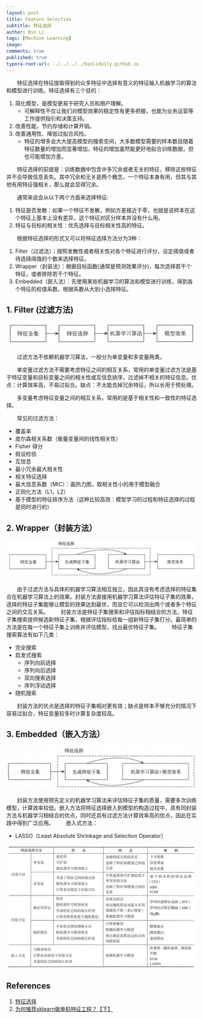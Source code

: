 ```yaml
---
layout: post
title: Feature Selection
subtitle: 特征选择
author: Bin Li
tags: [Machine Learning]
image: 
comments: true
published: true
typora-root-url: ../../../../binlidaily.github.io
---
```


　　特征选择在特征提取得到的众多特征中选择有意义的特征输入机器学习的算法和模型进行训练。特征选择有三个目的：
1. 简化模型，是模型更易于研究人员和用户理解。
    * 可解释性不仅让我们对模型效果的稳定性有更多把握，也能为业务运营等工作提供指引和决策支持。
2. 改善性能，节约存储和计算开销。
3. 改善通用性、降低过拟合风险。
    * 特征的增多会大大提高模型的搜索空间，大多数模型需要的样本数目随着特征数量的增加而显著增加，特征的增加虽然能更好地拟合训练数据，但也可能增加方差。

　　特征选择的前提是：训练数据中包含许多冗余或者无关的特征，移除这些特征并不会导致信息丢失。其中冗余和无关是两个概念，一个特征本身有用，但其与其他有用特征强相关，那么就会显得冗余。

　　通常来说会从以下两个方面来选择特征:
1. 特征是否发散：如果一个特征不发散，例如方差接近于零，也就是说样本在这个特征上基本上没有差异，这个特征对区分样本并没有什么用。
2. 特征与目标的相关性：优先选择与目标相关性高的特征。

　　根据特征选择的形式又可以将特征选择方法分为3种：

1. Filter（过滤法）：按照发散性或者相关性对各个特征进行评分，设定阈值或者待选择阈值的个数来选择特征。
2. Wrapper（封装法）：根据目标函数(通常是预测效果评分)，每次选择若干个特征，或者排除若干个特征。
3. Embedded（嵌入法）：先使用某些机器学习的算法和模型进行训练，得到各个特征的权值系数，根据系数从大到小选择特征。

## 1. Filter (过滤方法)
<p align="center">
    <img src="/img/media/15557479668405.jpg">
</p>


　　过滤方法不依赖机器学习算法，一般分为单变量和多变量两类。

　　单变量过滤方法不需要考虑特征之间的相互关系，常用的单变量过滤方法是基于特征变量和目标变量之间的相关性或互信息排序，过滤掉不相关的特征信息。优点：计算效率高，不易过拟合。缺点：不太能去掉冗余特征，所以长用于预处理。

　　多变量考虑特征变量之间的相互关系，常用的是基于相关性和一致性的特征选择。

　　常见的过滤方法：

* 覆盖率
* 皮尔森相关系数（衡量变量间的线性相关性）
* Fisher 得分
* 假设检验
* 互信息
* 最小冗余最大相关性
* 相关特征选择
* 最大信息系数（MIC）：画热力图，取相关性小的用于模型融合
* 正则化方法（L1，L2）
* 基于模型的特征排序方法（这种比较高效：模型学习的过程和特征选择的过程是同时进行的）

## 2. Wrapper（封装方法）
<p align="center">
    <img src="/img/media/15557520646338.jpg">
</p>

　　由于过滤方法与具体的机器学习算法相互独立，因此其没有考虑选择的特征集合在机器学习算法上的效果。封装方法直接用机器学习算法评估特征子集的效果，选择的特征子集能够让模型的效果达到最优，而且它可以检测出两个或者多个特征之间的交互关系。
　　封装方法是特征子集搜索和评估指标相结合的方法，特征子集搜索提供候选新特征子集，根据评估指标给每一组新特征子集打分。最简单的方法是在每一个特征子集上训练并评估模型，找出最优特征子集。
　　特征子集搜索算法有如下几类：
* 完全搜索
* 启发式搜索
    * 序列向前选择
    * 序列向后选择
    * 双向搜索选择
    * 序列浮动选择
* 随机搜索

　　封装方法的优点是选择的特征子集相对更有效；缺点是样本不够充分的情况下容易过拟合，特征变量较多时计算复杂度较高。

## 3. Embedded（嵌入方法）
<p align="center">
    <img src="/img/media/15557542722869.jpg">
</p>

　　封装方法使用预先定义的机器学习算法来评估特征子集的质量，需要多次训练模型，计算效率较低。嵌入方法将特征选择嵌入到模型的构造过程中，具有同封装方法与机器学习相结合的优点，同时还具有过滤方法计算效率高的优点，因此在实践中得到广泛应用。
　　嵌入式方法：
* LASSO（Least Absolute Shrinkage and Selection Operator）

<p align="center">
    <img src="/img/media/15557543479138.jpg">
</p>




## References
1. [特征选择](https://zhuanlan.zhihu.com/p/32749489)
2. [为何推荐sklearn做单机特征工程？【下】](https://mp.weixin.qq.com/s/1RHBQMlC8eyJcbNcArTtCQ)